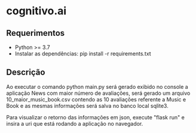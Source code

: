 # cognitivo.ai

## Requerimentos
* Python >= 3.7 
* Instalar as dependências: pip install -r requirements.txt

## Descrição
Ao executar o comando python main.py será gerado exibido no console a aplicação News com maior número de avaliações, será gerado um arquivo 10_maior_music_book.csv contendo as 10 avaliações referente a Music e Book e as mesmas informações será salva no banco local sqlite3.

Para visualizar o retorno das informações em json, execute "flask run" e insira a uri que está rodando a aplicação no navegador.
